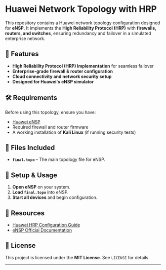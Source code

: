 # Huawei Network Topology with HRP
This repository contains a Huawei network topology configuration designed for **eNSP**. It implements the **High Reliability Protocol (HRP)** with **firewalls, routers, and switches**, ensuring redundancy and failover in a simulated enterprise network.

## 🌟 Features
- **High Reliability Protocol (HRP) Implementation** for seamless failover
- **Enterprise-grade firewall & router configuration**
- **Cloud connectivity and network security setup**
- **Designed for Huawei's eNSP simulator**

## 🛠 Requirements
Before using this topology, ensure you have:
- [Huawei eNSP](https://support.huawei.com/enterprise/en/ensp-pid-9017383)
- Required firewall and router firmware
- A working installation of **Kali Linux** (if running security tests)

## 📂 Files Included
- **`final.topo`** – The main topology file for eNSP.

## 🚀 Setup & Usage
1. **Open eNSP** on your system.
2. **Load `final.topo`** into eNSP.
3. **Start all devices** and begin configuration.


## 🔗 Resources
- [Huawei HRP Configuration Guide](https://support.huawei.com/enterprise/en/doc/EDOC1100179436)
- [eNSP Official Documentation](https://support.huawei.com/enterprise/en/ensp-pid-9017383)

## 📜 License
This project is licensed under the **MIT License**. See `LICENSE` for details.

---
